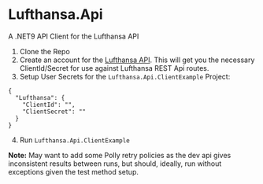 # Lufthansa.Api
A .NET9 API Client for the Lufthansa API

1. Clone the Repo
2. Create an account for the [Lufthansa API](https://developer.lufthansa.com/io-docs).  This will get you the necessary ClientId/Secret for use against Lufthansa REST Api routes.
3. Setup User Secrets for the `Lufthansa.Api.ClientExample` Project:
```
{  
  "Lufthansa": {    
    "ClientId": "",
    "ClientSecret": ""
  }
}
```
4. Run `Lufthansa.Api.ClientExample`

**Note:** May want to add some Polly retry policies as the dev api gives inconsistent results between runs, but should, ideally, run without exceptions given the test method setup.